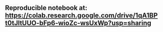## Reproducible notebook at: https://colab.research.google.com/drive/1qA1BPt0tJltUUO-bFp6-wioZc-wsUxWp?usp=sharing
